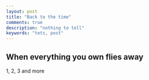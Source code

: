 ```yaml
---
layout: post
title: "Back to the time"
comments: true
description: "nothing to tell"
keywords: "tets, post"
---
```


## When everything you own flies away

1, 2, 3 and more